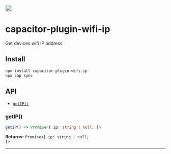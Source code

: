 <a href="https://www.buymeacoffee.com/denikucevic"><img src="https://www.buymeacoffee.com/assets/img/custom_images/orange_img.png" height="20px"></a>

# capacitor-plugin-wifi-ip

Get devices wifi IP address

## Install

```bash
npm install capacitor-plugin-wifi-ip
npx cap sync
```

## API

<docgen-index>

- [`getIP()`](#getip)

</docgen-index>

<docgen-api>
<!--Update the source file JSDoc comments and rerun docgen to update the docs below-->

### getIP()

```typescript
getIP() => Promise<{ ip: string | null; }>
```

**Returns:** <code>Promise&lt;{ ip: string | null; }&gt;</code>

---

</docgen-api>
